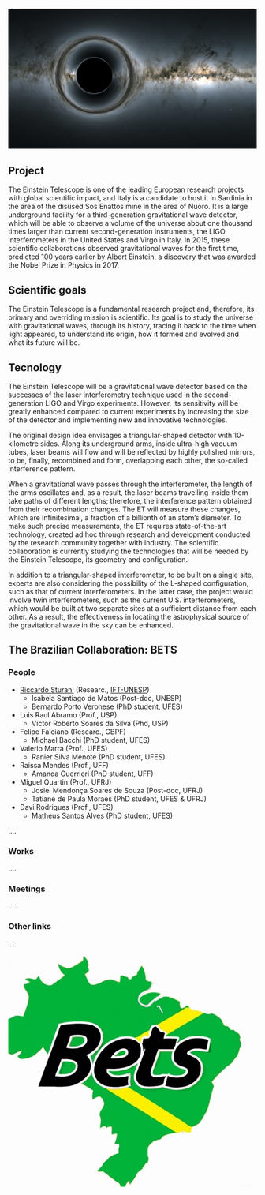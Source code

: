 
![simulated_bh](images/simulated_bh.jpg)

## <a name="project"></a> Project
The Einstein Telescope is one of the leading European research projects with global scientific impact, and Italy is a candidate to host it in Sardinia in the area of the disused Sos Enattos mine in the area of Nuoro. It is a large underground facility for a third-generation gravitational wave detector, which will be able to observe a volume of the universe about one thousand times larger than current second-generation instruments, the LIGO interferometers in the United States and Virgo in Italy. In 2015, these scientific collaborations observed gravitational waves for the first time, predicted 100 years earlier by Albert Einstein, a discovery that was awarded the Nobel Prize in Physics in 2017.

## <a name="scigoals"></a> Scientific goals
The Einstein Telescope is a fundamental research project and, therefore, its primary and overriding mission is scientific. Its goal is to study the universe with gravitational waves, through its history, tracing it back to the time when light appeared, to understand its origin, how it formed and evolved and what its future will be.

## <a name="tecnology"></a> Tecnology

The Einstein Telescope will be a gravitational wave detector based on the successes of the laser interferometry technique used in the second-generation LIGO and Virgo experiments. However, its sensitivity will be greatly enhanced compared to current experiments by increasing the size of the detector and implementing new and innovative technologies.

The original design idea envisages a triangular-shaped detector with 10-kilometre sides. Along its underground arms, inside ultra-high vacuum tubes, laser beams will flow and will be reflected by highly polished mirrors, to be, finally, recombined and form, overlapping each other, the so-called interference pattern.

When a gravitational wave passes through the interferometer, the length of the arms oscillates and, as a result, the laser beams travelling inside them take paths of different lengths; therefore, the interference pattern obtained from their recombination changes. The ET will measure these changes, which are infinitesimal, a fraction of a billionth of an atom’s diameter. To make such precise measurements, the ET requires state-of-the-art technology, created ad hoc through research and development conducted by the research community together with industry. The scientific collaboration is currently studying the technologies that will be needed by the Einstein Telescope, its geometry and configuration.

In addition to a triangular-shaped interferometer, to be built on a single site, experts are also considering the possibility of the L-shaped configuration, such as that of current interferometers. In the latter case, the project would involve twin interferometers, such as the current U.S. interferometers, which would be built at two separate sites at a sufficient distance from each other. As a result, the effectiveness in locating the astrophysical source of the gravitational wave in the sky can be enhanced.

## <a name="collab"></a> The Brazilian Collaboration: BETS

### <a name="people"></a> People

* [Riccardo Sturani]() (Researc.,  [IFT-UNESP](https://www.ift.unesp.br/))
  * Isabela Santiago de Matos (Post-doc, UNESP)
  * Bernardo Porto Veronese (PhD student, UFES)
* Luis Raul Abramo (Prof., USP)
  * Victor Roberto Soares da Silva (Phd, USP)
* Felipe Falciano (Researc., CBPF)
  * Michael Bacchi (PhD student, UFES)
* Valerio Marra (Prof., UFES)
  * Ranier Silva Menote (PhD student, UFES)
* Raissa Mendes (Prof., UFF)
  * Amanda Guerrieri (PhD student, UFF)
* Miguel Quartin (Prof., UFRJ)
  * Josiel Mendonça Soares de Souza (Post-doc, UFRJ)
  * Tatiane de Paula Moraes (PhD student, UFES & UFRJ)
* Davi Rodrigues (Prof., UFES)
  * Matheus Santos Alves (PhD student, UFES)

....

### Works

....

### Meetings

.....

### Other links

....

![bestsImage](images/bets.jpeg)
